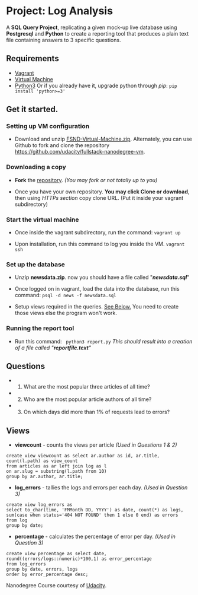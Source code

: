 # Project: Log Analysis

A **SQL Query Project**, replicating a given mock-up live database using **Postgresql** and **Python** to create a reporting tool that produces a plain text file containing answers to 3 specific questions.

## Requirements

* [Vagrant](https://www.vagrantup.com/downloads.html)
* [Virtual Machine](https://www.virtualbox.org/wiki/Downloads)
* [Python3](https://www.python.org/downloads/)
Or if you already have it, upgrade python through _pip_:
```pip install 'python>=3'```

## Get it started.

### Setting up VM configuration

* Download and unzip [FSND-Virtual-Machine.zip](https://d17h27t6h515a5.cloudfront.net/topher/2017/May/59125904_fsnd-virtual-machine/fsnd-virtual-machine.zip). Alternately, you can use Github to fork and clone the repository https://github.com/udacity/fullstack-nanodegree-vm.

### Downloading a copy
* **Fork** the [repository](https://github.com/RustyDude/internal-reporting-tool). _(You may fork or not totally up to you)_

* Once you have your own repository. **You may click Clone or download**, then using _HTTPs section_ copy clone URL. (Put it inside your vagrant subdirectory)

### Start the virtual machine

* Once inside the vagrant subdirectory, run the command:
```vagrant up```

* Upon installation, run this command to log you inside the VM.
```vagrant ssh```

### Set up the database
* Unzip **newsdata.zip**. now you should have a file called "_**newsdata.sql**_"

* Once logged on in vagrant, load the data into the database, run this command:
```psql -d news -f newsdata.sql```

* Setup views required in the queries. [See Below.](#views)
You need to create those views else the program won't work.

### Running the report tool
* Run this command:
``` python3 report.py```
_This should result into a creation of a file called "**reportfile.text**"_

## Questions

* 1. What are the most popular three articles of all time?
* 2. Who are the most popular article authors of all time?
* 3. On which days did more than 1% of requests lead to errors?

## Views
* **viewcount** - counts the views per article _(Used in Questions 1 & 2)_
```
create view viewcount as select ar.author as id, ar.title, count(l.path) as view_count
from articles as ar left join log as l
on ar.slug = substring(l.path from 10)
group by ar.author, ar.title;
```

* **log_errors** - tallies the logs and errors per each day. _(Used in Question 3)_
```
create view log_errors as
select to_char(time, 'FMMonth DD, YYYY') as date, count(*) as logs, sum(case when status='404 NOT FOUND' then 1 else 0 end) as errors
from log
group by date;
```
* **percentage** - calculates the percentage of error per day. _(Used in Question 3)_
```
create view percentage as select date, round((errors/logs::numeric)*100,1) as error_percentage
from log_errors
group by date, errors, logs
order by error_percentage desc;
```

Nanodegree Course courtesy of [Udacity](https://www.udacity.com/).